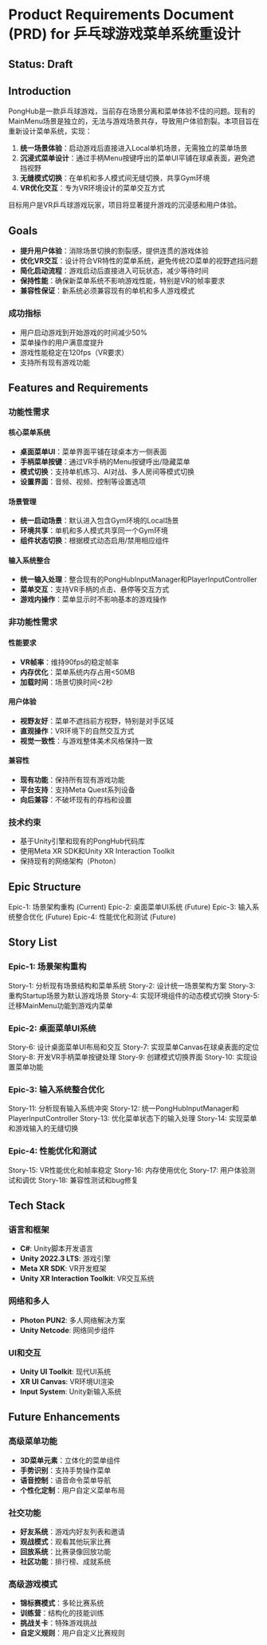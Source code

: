 # Product Requirements Document (PRD) for 乒乓球游戏菜单系统重设计

## Status: Draft

## Introduction

PongHub是一款乒乓球游戏，当前存在场景分离和菜单体验不佳的问题。现有的MainMenu场景是独立的，无法与游戏场景共存，导致用户体验割裂。本项目旨在重新设计菜单系统，实现：

1. **统一场景体验**：启动游戏后直接进入Local单机场景，无需独立的菜单场景
2. **沉浸式菜单设计**：通过手柄Menu按键呼出的菜单UI平铺在球桌表面，避免遮挡视野
3. **无缝模式切换**：在单机和多人模式间无缝切换，共享Gym环境
4. **VR优化交互**：专为VR环境设计的菜单交互方式

目标用户是VR乒乓球游戏玩家，项目将显著提升游戏的沉浸感和用户体验。

## Goals

- **提升用户体验**：消除场景切换的割裂感，提供连贯的游戏体验
- **优化VR交互**：设计符合VR特性的菜单系统，避免传统2D菜单的视野遮挡问题
- **简化启动流程**：游戏启动后直接进入可玩状态，减少等待时间
- **保持性能**：确保新菜单系统不影响游戏性能，特别是VR的帧率要求
- **兼容性保证**：新系统必须兼容现有的单机和多人游戏模式

### 成功指标

- 用户启动游戏到开始游戏的时间减少50%
- 菜单操作的用户满意度提升
- 游戏性能稳定在120fps（VR要求）
- 支持所有现有游戏功能

## Features and Requirements

### 功能性需求

#### 核心菜单系统

- **桌面菜单UI**：菜单界面平铺在球桌本方一侧表面
- **手柄菜单按键**：通过VR手柄的Menu按键呼出/隐藏菜单
- **模式切换**：支持单机练习、AI对战、多人房间等模式切换
- **设置界面**：音频、视频、控制等设置选项

#### 场景管理

- **统一启动场景**：默认进入包含Gym环境的Local场景
- **环境共享**：单机和多人模式共享同一个Gym环境
- **组件状态切换**：根据模式动态启用/禁用相应组件

#### 输入系统整合

- **统一输入处理**：整合现有的PongHubInputManager和PlayerInputController
- **菜单交互**：支持VR手柄的点击、悬停等交互方式
- **游戏内操作**：菜单显示时不影响基本的游戏操作

### 非功能性需求

#### 性能要求

- **VR帧率**：维持90fps的稳定帧率
- **内存优化**：菜单系统内存占用<50MB
- **加载时间**：场景切换时间<2秒

#### 用户体验

- **视野友好**：菜单不遮挡前方视野，特别是对手区域
- **直观操作**：VR环境下的自然交互方式
- **视觉一致性**：与游戏整体美术风格保持一致

#### 兼容性

- **现有功能**：保持所有现有游戏功能
- **平台支持**：支持Meta Quest系列设备
- **向后兼容**：不破坏现有的存档和设置

### 技术约束

- 基于Unity引擎和现有的PongHub代码库
- 使用Meta XR SDK和Unity XR Interaction Toolkit
- 保持现有的网络架构（Photon）

## Epic Structure

Epic-1: 场景架构重构 (Current)
Epic-2: 桌面菜单UI系统 (Future)
Epic-3: 输入系统整合优化 (Future)
Epic-4: 性能优化和测试 (Future)

## Story List

### Epic-1: 场景架构重构

Story-1: 分析现有场景结构和菜单系统
Story-2: 设计统一场景架构方案
Story-3: 重构Startup场景为默认游戏场景
Story-4: 实现环境组件的动态模式切换
Story-5: 迁移MainMenu功能到游戏内菜单

### Epic-2: 桌面菜单UI系统

Story-6: 设计桌面菜单UI布局和交互
Story-7: 实现菜单Canvas在球桌表面的定位
Story-8: 开发VR手柄菜单按键处理
Story-9: 创建模式切换界面
Story-10: 实现设置菜单功能

### Epic-3: 输入系统整合优化

Story-11: 分析现有输入系统冲突
Story-12: 统一PongHubInputManager和PlayerInputController
Story-13: 优化菜单状态下的输入处理
Story-14: 实现菜单和游戏输入的无缝切换

### Epic-4: 性能优化和测试

Story-15: VR性能优化和帧率稳定
Story-16: 内存使用优化
Story-17: 用户体验测试和调优
Story-18: 兼容性测试和bug修复

## Tech Stack

### 语言和框架

- **C#**: Unity脚本开发语言
- **Unity 2022.3 LTS**: 游戏引擎
- **Meta XR SDK**: VR开发框架
- **Unity XR Interaction Toolkit**: VR交互系统

### 网络和多人

- **Photon PUN2**: 多人网络解决方案
- **Unity Netcode**: 网络同步组件

### UI和交互

- **Unity UI Toolkit**: 现代UI系统
- **XR UI Canvas**: VR环境UI渲染
- **Input System**: Unity新输入系统

## Future Enhancements

### 高级菜单功能

- **3D菜单元素**：立体化的菜单组件
- **手势识别**：支持手势操作菜单
- **语音控制**：语音命令菜单导航
- **个性化定制**：用户自定义菜单布局

### 社交功能

- **好友系统**：游戏内好友列表和邀请
- **观战模式**：观看其他玩家比赛
- **回放系统**：比赛录像回放功能
- **社区功能**：排行榜、成就系统

### 高级游戏模式

- **锦标赛模式**：多轮比赛系统
- **训练营**：结构化的技能训练
- **挑战关卡**：特殊游戏挑战
- **自定义规则**：用户自定义比赛规则
